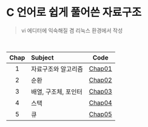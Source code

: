 # C 언어로 쉽게 풀어쓴 자료구조
> vi 에디터에 익숙해질 겸 리눅스 환경에서 작성

<br>

| Chap | Subject | Code |
| :---: | :--- | :---: |
| 1 | 자료구조와 알고리즘 | [Chap01](https://github.com/Mangjun/DataStructure_C/tree/main/Chap01) |
| 2 | 순환 | [Chap02](https://github.com/Mangjun/DataStructure_C/tree/main/Chap02) |
| 3 | 배열, 구조체, 포인터 | [Chap03](https://github.com/Mangjun/DataStructure_C/tree/main/Chap03) |
| 4 | 스택 | [Chap04](https://github.com/Mangjun/DataStructure_C/tree/main/Chap04) |
| 5 | 큐 | [Chap05](https://github.com/Mangjun/DataStructure_C/tree/main/Chap05) |
